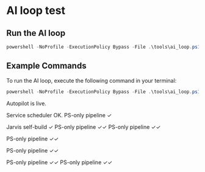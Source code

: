 ﻿# AI loop test

## Run the AI loop
```powershell
powershell -NoProfile -ExecutionPolicy Bypass -File .\tools\ai_loop.ps1
```

## Example Commands
To run the AI loop, execute the following command in your terminal:
```powershell
powershell -NoProfile -ExecutionPolicy Bypass -File .\tools\ai_loop.ps1
```
Autopilot is live.

Service scheduler OK.
PS-only pipeline ✓

Jarvis self-build ✓
PS-only pipeline ✓✓
PS-only pipeline ✓✓






PS-only pipeline ✓✓


PS-only pipeline ✓✓

PS-only pipeline ✓✓
PS-only pipeline ✓✓


